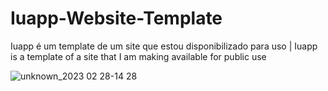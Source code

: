 # Iuapp-Website-Template

Iuapp é um template de um site que estou disponibilizado para uso  | Iuapp is a template of a site that I am making available for public use

![unknown_2023 02 28-14 28](https://user-images.githubusercontent.com/102559935/221932093-5dc589c0-7b16-4f7f-ae43-6e3daa3363f0.gif)
